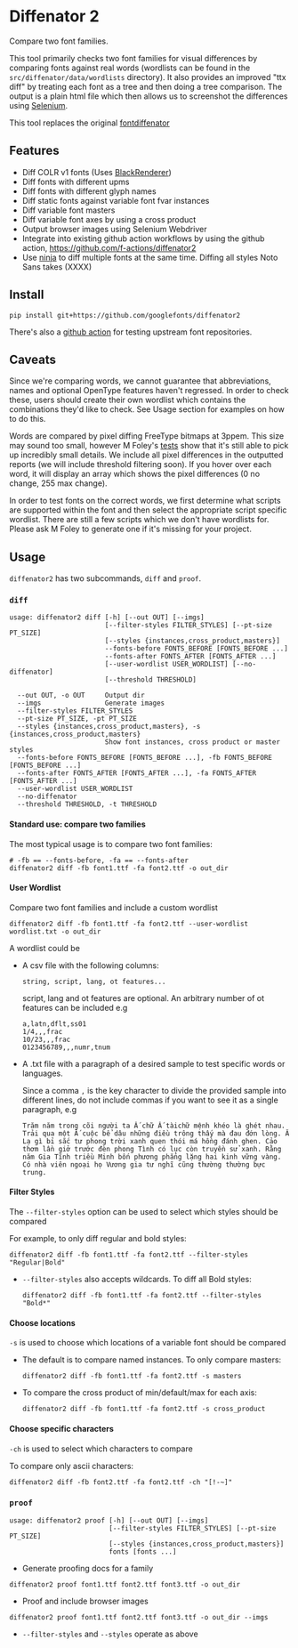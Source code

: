 # Diffenator 2

Compare two font families.

This tool primarily checks two font families for visual differences by comparing fonts against real words (wordlists can be found in the `src/diffenator/data/wordlists` directory). It also provides an improved "ttx diff" by treating each font as a tree and then doing a tree comparison. The output is a plain html file which then allows us to screenshot the differences using [Selenium](https://www.selenium.dev/documentation/webdriver/).

This tool replaces the original [fontdiffenator](https://github.com/googlefonts/fontdiffenator)


## Features

- Diff COLR v1 fonts (Uses [BlackRenderer](https://github.com/BlackFoundryCom/black-renderer))
- Diff fonts with different upms
- Diff fonts with different glyph names
- Diff static fonts against variable font fvar instances
- Diff variable font masters
- Diff variable font axes by using a cross product
- Output browser images using Selenium Webdriver
- Integrate into existing github action workflows by using the github action, https://github.com/f-actions/diffenator2
- Use [ninja](https://ninja-build.org/) to diff multiple fonts at the same time. Diffing all styles Noto Sans takes (XXXX)


## Install

`pip install git+https://github.com/googlefonts/diffenator2`

There's also a [github action](https://github.com/f-actions/diffenator2) for testing upstream font repositories.



## Caveats

Since we're comparing words, we cannot guarantee that abbreviations, names and optional OpenType features haven't regressed. In order to check these, users should create their own wordlist which contains the combinations they'd like to check. See Usage section for examples on how to do this.  

Words are compared by pixel diffing FreeType bitmaps at 3ppem. This size may sound too small, however M Foley's [tests](https://docs.google.com/document/d/16INOprdKWTZ4wyO41C0q4vuFpxFMO3Tod_Ig2sB4JAQ/edit?usp=sharing) show that it's still able to pick up incredibly small details. We include all pixel differences in the outputted reports (we will include threshold filtering soon). If you hover over each word, it will display an array which shows the pixel differences (0 no change, 255 max change).

In order to test fonts on the correct words, we first determine what scripts are supported within the font and then select the appropriate script specific wordlist. There are still a few scripts which we don't have wordlists for. Please ask M Foley to generate one if it's missing for your project.



## Usage

`diffenator2` has two subcommands, `diff` and `proof`.

### `diff`

```
usage: diffenator2 diff [-h] [--out OUT] [--imgs]
                        [--filter-styles FILTER_STYLES] [--pt-size PT_SIZE]
                        [--styles {instances,cross_product,masters}]
                        --fonts-before FONTS_BEFORE [FONTS_BEFORE ...]
                        --fonts-after FONTS_AFTER [FONTS_AFTER ...]
                        [--user-wordlist USER_WORDLIST] [--no-diffenator]
                        [--threshold THRESHOLD]

  --out OUT, -o OUT     Output dir
  --imgs                Generate images
  --filter-styles FILTER_STYLES
  --pt-size PT_SIZE, -pt PT_SIZE
  --styles {instances,cross_product,masters}, -s {instances,cross_product,masters}
                        Show font instances, cross product or master styles
  --fonts-before FONTS_BEFORE [FONTS_BEFORE ...], -fb FONTS_BEFORE [FONTS_BEFORE ...]
  --fonts-after FONTS_AFTER [FONTS_AFTER ...], -fa FONTS_AFTER [FONTS_AFTER ...]
  --user-wordlist USER_WORDLIST
  --no-diffenator
  --threshold THRESHOLD, -t THRESHOLD
```

#### Standard use: compare two families

The most typical usage is to compare two font families:

  ```
  # -fb == --fonts-before, -fa == --fonts-after
  diffenator2 diff -fb font1.ttf -fa font2.ttf -o out_dir
  ```

#### User Wordlist

Compare two font families and include a custom wordlist

  `diffenator2 diff -fb font1.ttf -fa font2.ttf --user-wordlist wordlist.txt -o out_dir`

A wordlist could be

- A csv file with the following columns:

  `string, script, lang, ot features...`

  script, lang and ot features are optional. An arbitrary number of ot features can be included e.g

  ```
  a,latn,dflt,ss01
  1/4,,,frac
  10/23,,,frac
  0123456789,,,numr,tnum
  ```

- A .txt file with a paragraph of a desired sample to test specific words or languages. 
  
  Since a comma `,` is the key character to divide the provided sample into different lines, do not include commas if you want to see it as a single paragraph, e.g

  ```
  Trăm năm trong cõi người ta Ắ chữ Ắ tàichữ mệnh khéo là ghét nhau. Trải qua một Ắ cuộc bể dâu những điều trông thấy mà đau đớn lòng. Ắ Lạ gì bỉ sắc tư phong trời xanh quen thói má hồng đánh ghen. Cảo thơm lần giở trước đèn phong Tình có lục còn truyền sử xanh. Rằng năm Gia Tĩnh triều Minh bốn phương phẳng lặng hai kinh vững vàng. Có nhà viên ngoại họ Vương gia tư nghĩ cũng thường thường bực trung.
  ```

#### Filter Styles

The `--filter-styles` option can be used to select which styles should be compared

For example, to only diff regular and bold styles:

  `diffenator2 diff -fb font1.ttf -fa font2.ttf --filter-styles "Regular|Bold"`

- `--filter-styles` also accepts wildcards. To diff all Bold styles:

  `diffenator2 diff -fb font1.ttf -fa font2.ttf --filter-styles "Bold*"`

#### Choose locations 

`-s` is used to choose which locations of a variable font should be compared

- The default is to compare named instances. To only compare masters:

  `diffenator2 diff -fb font1.ttf -fa font2.ttf -s masters`

- To compare the cross product of min/default/max for each axis:

  `diffenator2 diff -fb font1.ttf -fa font2.ttf -s cross_product`

#### Choose specific characters 

`-ch` is used to select which characters to compare

To compare only ascii characters:

  `diffenator2 diff -fb font2.ttf -fa font2.ttf -ch "[!-~]"`

### `proof`

```
usage: diffenator2 proof [-h] [--out OUT] [--imgs]
                         [--filter-styles FILTER_STYLES] [--pt-size PT_SIZE]
                         [--styles {instances,cross_product,masters}]
                         fonts [fonts ...]
```

* Generate proofing docs for a family

`diffenator2 proof font1.ttf font2.ttf font3.ttf -o out_dir`

* Proof and include browser images

`diffenator2 proof font1.ttf font2.ttf font3.ttf -o out_dir --imgs`

* `--filter-styles` and `--styles` operate as above
